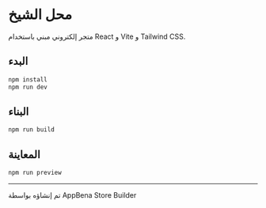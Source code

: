 # محل الشيخ

متجر إلكتروني مبني باستخدام React و Vite و Tailwind CSS.

## البدء

```bash
npm install
npm run dev
```

## البناء

```bash
npm run build
```

## المعاينة

```bash
npm run preview
```

---

تم إنشاؤه بواسطة AppBena Store Builder
